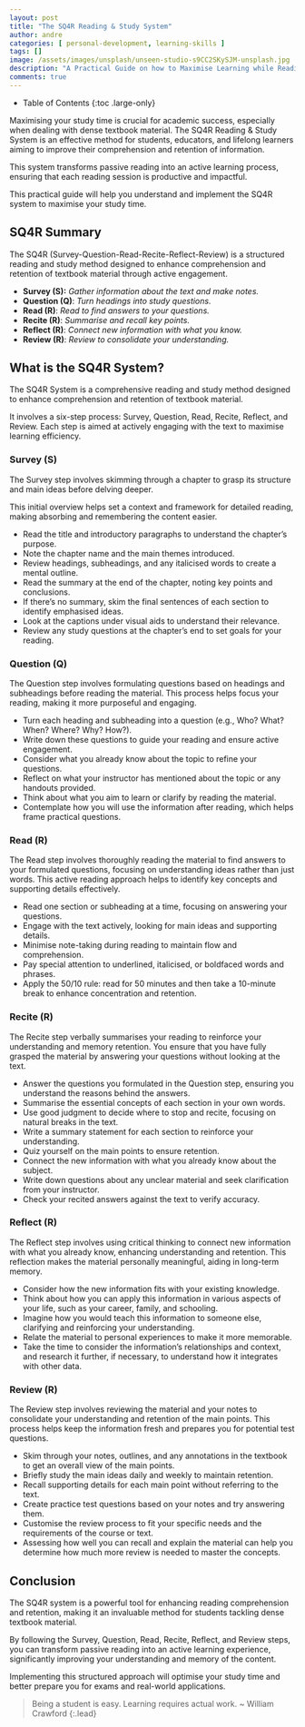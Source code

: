 ```yaml
---
layout: post
title: "The SQ4R Reading & Study System"
author: andre
categories: [ personal-development, learning-skills ]
tags: []
image: /assets/images/unsplash/unseen-studio-s9CC2SKySJM-unsplash.jpg
description: "A Practical Guide on how to Maximise Learning while Reading Textbooks, Articles and Journals."
comments: true
---
```

- Table of Contents
{:toc .large-only}

Maximising your study time is crucial for academic success, especially when dealing with dense textbook material. The SQ4R Reading & Study System is an effective method for students, educators, and lifelong learners aiming to improve their comprehension and retention of information.

This system transforms passive reading into an active learning process, ensuring that each reading session is productive and impactful.

This practical guide will help you understand and implement the SQ4R system to maximise your study time.

## SQ4R Summary
The SQ4R (Survey-Question-Read-Recite-Reflect-Review) is a structured reading and study method designed to enhance comprehension and retention of textbook material through active engagement.

* **Survey (S):** _Gather information about the text and make notes._
* **Question (Q)**: _Turn headings into study questions._
* **Read (R)**: _Read to find answers to your questions._
* **Recite (R)**: _Summarise and recall key points._
* **Reflect (R)**: _Connect new information with what you know._
* **Review (R)**: _Review to consolidate your understanding._


## What is the SQ4R System?
The SQ4R System is a comprehensive reading and study method designed to enhance comprehension and retention of textbook material.

It involves a six-step process: Survey, Question, Read, Recite, Reflect, and Review. Each step is aimed at actively engaging with the text to maximise learning efficiency.

### Survey (S)
The Survey step involves skimming through a chapter to grasp its structure and main ideas before delving deeper.

This initial overview helps set a context and framework for detailed reading, making absorbing and remembering the content easier.

* Read the title and introductory paragraphs to understand the chapter’s purpose.
* Note the chapter name and the main themes introduced.
* Review headings, subheadings, and any italicised words to create a mental outline.
* Read the summary at the end of the chapter, noting key points and conclusions.
* If there’s no summary, skim the final sentences of each section to identify emphasised ideas.
* Look at the captions under visual aids to understand their relevance.
* Review any study questions at the chapter’s end to set goals for your reading.

### Question (Q)
The Question step involves formulating questions based on headings and subheadings before reading the material. This process helps focus your reading, making it more purposeful and engaging.

* Turn each heading and subheading into a question (e.g., Who? What? When? Where? Why? How?).
* Write down these questions to guide your reading and ensure active engagement.
* Consider what you already know about the topic to refine your questions.
* Reflect on what your instructor has mentioned about the topic or any handouts provided.
* Think about what you aim to learn or clarify by reading the material.
* Contemplate how you will use the information after reading, which helps frame practical questions.

### Read (R)
The Read step involves thoroughly reading the material to find answers to your formulated questions, focusing on understanding ideas rather than just words. This active reading approach helps to identify key concepts and supporting details effectively.

* Read one section or subheading at a time, focusing on answering your questions.
* Engage with the text actively, looking for main ideas and supporting details.
* Minimise note-taking during reading to maintain flow and comprehension.
* Pay special attention to underlined, italicised, or boldfaced words and phrases.
* Apply the 50/10 rule: read for 50 minutes and then take a 10-minute break to enhance concentration and retention.

### Recite (R)
The Recite step verbally summarises your reading to reinforce your understanding and memory retention. You ensure that you have fully grasped the material by answering your questions without looking at the text.

* Answer the questions you formulated in the Question step, ensuring you understand the reasons behind the answers.
* Summarise the essential concepts of each section in your own words.
* Use good judgment to decide where to stop and recite, focusing on natural breaks in the text.
* Write a summary statement for each section to reinforce your understanding.
* Quiz yourself on the main points to ensure retention.
* Connect the new information with what you already know about the subject.
* Write down questions about any unclear material and seek clarification from your instructor.
* Check your recited answers against the text to verify accuracy.

### Reflect (R)
The Reflect step involves using critical thinking to connect new information with what you already know, enhancing understanding and retention. This reflection makes the material personally meaningful, aiding in long-term memory.

* Consider how the new information fits with your existing knowledge.
* Think about how you can apply this information in various aspects of your life, such as your career, family, and schooling.
* Imagine how you would teach this information to someone else, clarifying and reinforcing your understanding.
* Relate the material to personal experiences to make it more memorable.
* Take the time to consider the information’s relationships and context, and research it further, if necessary, to understand how it integrates with other data.

### Review (R)
The Review step involves reviewing the material and your notes to consolidate your understanding and retention of the main points. This process helps keep the information fresh and prepares you for potential test questions.

* Skim through your notes, outlines, and any annotations in the textbook to get an overall view of the main points.
* Briefly study the main ideas daily and weekly to maintain retention.
* Recall supporting details for each main point without referring to the text.
* Create practice test questions based on your notes and try answering them.
* Customise the review process to fit your specific needs and the requirements of the course or text.
* Assessing how well you can recall and explain the material can help you determine how much more review is needed to master the concepts.


## Conclusion
The SQ4R system is a powerful tool for enhancing reading comprehension and retention, making it an invaluable method for students tackling dense textbook material.

By following the Survey, Question, Read, Recite, Reflect, and Review steps, you can transform passive reading into an active learning experience, significantly improving your understanding and memory of the content.

Implementing this structured approach will optimise your study time and better prepare you for exams and real-world applications.


> Being a student is easy. Learning requires actual work.
> ~ William Crawford
{:.lead}

